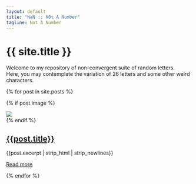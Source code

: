 ```yaml
---
layout: default
title: "NaN :: N0t A Number"
tagline: Not A Number
---
```


<div class="jumbotron">
    <h1 class="display-3">{{ site.title }}</h1>
    <p class="lead">
      Welcome to my repository of non-convergent suite of random letters.<br/>
      Here, you may contemplate the variation of 26 letters and some other weird characters.
    </p>
</div>

{% for post in site.posts %}
<article class="teaser">

{% if post.image %}
<div class="image">
<a href="{{ HOME_PATH }}{{post.url}}">
  <img src="{{site.url}}/assets/images/{{post.image}}" />
</a>
</div>
{% endif %}

<h2><a href="{{ HOME_PATH }}{{post.url}}">{{post.title}}</a></h2>

<div class="excerpt">
{{post.excerpt | strip_html | strip_newlines}}
</div>

<div class="read-more">
    <p><a class="btn btn-sm btn-secondary btn-block" href="{{ post.url }}" role="button">Read more <i class="fa fa-arrow-circle-right"></i></a></p>
</div>

</article>
{% endfor %}  

